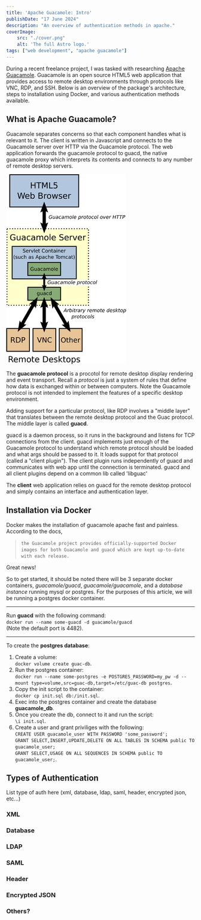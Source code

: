 ```yaml
---
title: 'Apache Guacamole: Intro'
publishDate: "17 June 2024"
description: "An overview of authentication methods in apache."
coverImage:
    src: "./cover.png"
    alt: 'The full Astro logo.'
tags: ["web development", "apache guacamole"]
---
```


During a recent freelance project, I was tasked with researching [Apache Guacamole](https://guacamole.apache.org/doc/gug/#).  Guacamole is an open source HTML5 web application that provides access to remote desktop environments through protocols like VNC, RDP, and SSH. Below is an overview of the package's architecture, steps to installation using Docker, and various authentication methods available.

## What is Apache Guacamole?

Guacamole separates concerns so that each component handles what is relevant to it. The client is written in Javascript and connects to the Guacamole server over HTTP via the Guacamole protocol.  The web application forwards the guacamole protocol to guacd, the native guacamole proxy which interprets its contents and connects to any number of remote desktop servers.

![Guacamole Architecture](guac-arch.png "Architecture")

The **guacamole protocol** is a procotol for remote desktop display rendering and event transport. Recall a <i>protocol</i> is just a system of rules that define how data is exchanged within or between computers. Note the Guacamole protocol is not intended to implement the features of a specific desktop environment.

Adding support for a particular protocol, like RDP involves a "middle layer" that translates between the remote desktop protocol and the Guac protocol.  The middle layer is called **guacd**.

guacd is a daemon process, so it runs in the background and listens for TCP connections from the client. guacd implements just enough of the Guacamole protocol to understand which remote protocol should be loaded and what args should be passed to it.  It loads suppot for that protocol (called a "client plugin").  The client 
plugin runs independently of guacd and communicates with web app until the connection is terminated. guacd and all client plugins depend on a common lib called 'libguac'

The **client** web application relies on guacd for the remote desktop protocol and simply contains an interface and authentication layer.

## Installation via Docker

Docker makes the installation of guacamole apache fast and painless.  According to the docs, 
>`the Guacamole project provides officially-supported Docker images for both Guacamole and guacd which are kept up-to-date with each release.`

Great news! 

So to get started, it should be noted there will be 3 separate docker containers, <i>guacamole/guacd</i>, <i>guacamole/guacamole</i>, and a <i>database instance</i> running mysql or postgres.  For the purposes of this article, we will be running a postgres docker container.

---

Run **guacd** with the following command:\
`docker run --name some-guacd -d guacamole/guacd`\
(Note the default port is 4482).

---

To create the **postgres database**:

1. Create a volume:\
`docker volume create guac-db`.
2. Run the postgres container:\
`docker run --name some-postgres -e POSTGRES_PASSWORD=my_pw -d --mount type=volume,src=guac-db,target=/etc/guac-db postgres`.
3. Copy the init script to the container:\
`docker cp init.sql db:/init.sql`.
4. Exec into the postgres container and create the database **guacamole_db**.
5. Once you create the db, connect to it and run the script:\
`\i init.sql`.
6. Create a user and grant priviliges with the following:\
`CREATE USER guacamole_user WITH PASSWORD 'some_password';`\
`GRANT SELECT,INSERT,UPDATE,DELETE ON ALL TABLES IN SCHEMA public TO guacamole_user;`\
`GRANT SELECT,USAGE ON ALL SEQUENCES IN SCHEMA public TO guacamole_user;`.

## Types of Authentication

List type of auth here (xml, database, ldap, saml, header, encrypted json, etc...)

### XML
### Database
### LDAP
### SAML
### Header
### Encrypted JSON
### Others?